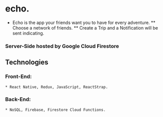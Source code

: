 # echo.
  * Echo is the app your friends want you to have for every adventure. 
    ** Choose a network of friends. 
    ** Create a Trip and a Notification will be sent indicating.


### Server-Side hosted by Google Cloud Firestore


## Technologies 
  ### Front-End:
    * React Native, Redux, JavaScript, ReactStrap.

  ### Back-End: 
    * NoSQL, Firebase, Firestore Cloud Functions.